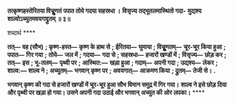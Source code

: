 **तत्कृष्णहस्तेरितया विचूॢणतं** **पपात तोये गदया सहस्रधा ।** **विसृज्य तद्भूतलमास्थितो गदा-** **मुद्यश्य शाल्वोऽच्युतमवयगाद्द्रुतम् ॥ ३॥** 

शब्दार्थ **** 

**तत्—** **वह (सौभ)** **; कृष्ण-हस्त—** **कृष्ण के हाथ से** **; ईरितया—** **घुमाया** **; विचूॢणतम्—** **चूर-चूर किया हुआ** **; पपात—** **गिर गया** **;** **तोये—** **जल में** **; गदया—** **गदा से** **; सहस्रधा—** **हजारों खण्डों में** **; विसृज्य—** **छोड़ कर** **; तत्—** **इस** **; भू-तलम्—** **पृथ्वी पर** **;** **आस्थित:—** **खड़ा हुआ** **; गदाम्—** **अपनी गदा** **; उद्यश्य—** **लेकर** **; शाल्व:—** **शाल्व ने** **; अच्युतम्—** **भगवान् कृष्ण पर** **; अवयगात्—** **आक्रमण किया** **; द्रुतम्—** **तेजी से।** **.** 

**भगवान् कृष्ण की गदा से हजारों खण्डों में चूर-चूर हुआ सौभ विमान समुद्र में गिर गया।** **शाल्व ने इसे छोड़ दिया और पृथ्वी पर खड़ा हो गया। उसने अपनी गदा उठाई और भगवान्** **अच्युत की ओर लपका।** **** 